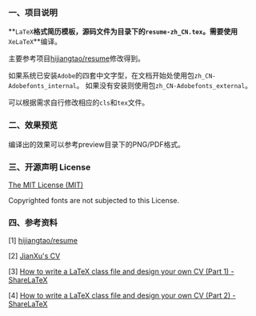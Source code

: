 ### 一、项目说明

**`LaTeX`**格式简历模板，源码文件为目录下的`resume-zh_CN.tex`。需要使用**`XeLaTeX`**编译。

主要参考项目[hijiangtao/resume](https://github.com/hijiangtao/resume.git)修改得到。

如果系统已安装`Adobe`的四套中文字型，在文档开始处使用包`zh_CN-Adobefonts_internal`。
如果没有安装则使用包`zh_CN-Adobefonts_external`。

可以根据需求自行修改相应的`cls`和`tex`文件。

### 二、效果预览

编译出的效果可以参考preview目录下的PNG/PDF格式。

<!-- ![resume-zh_CN.png](./resume.preview.png) -->

### 三、开源声明 License

[The MIT License (MIT)](http://opensource.org/licenses/MIT)

Copyrighted fonts are not subjected to this License.

### 四、参考资料

[1] [hijiangtao/resume](https://github.com/hijiangtao/resume.git)

[2] [JianXu's CV](http://www.jianxu.net/en/files/JianXu_CV.pdf)

[3] [How to write a LaTeX class file and design your own CV (Part 1) - ShareLaTeX](https://www.sharelatex.com/blog/2011/03/27/how-to-write-a-latex-class-file-and-design-your-own-cv.html)

[4] [How to write a LaTeX class file and design your own CV (Part 2) - ShareLaTeX](https://www.sharelatex.com/blog/2013/06/28/how-to-write-a-latex-class-file-and-design-your-own-cv.html) 
